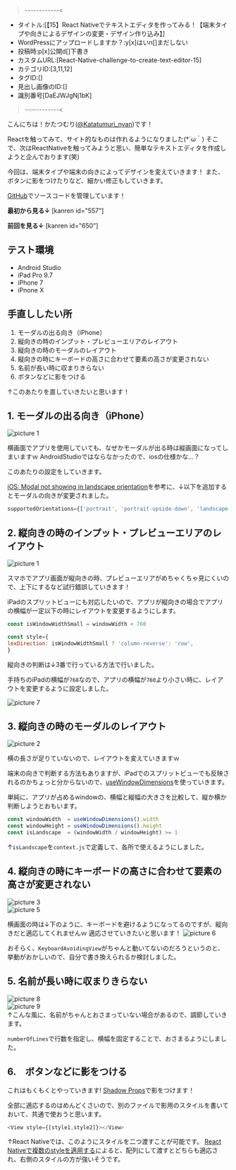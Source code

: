>------------<
- タイトル:[【15】React Nativeでテキストエディタを作ってみる！【端末タイプや向きによるデザインの変更・デザイン作り込み】]
- WordPressにアップロードしますか？:y[x]はいn[]まだしない
- 投稿時:p[x]公開d[]下書き
- カスタムURL:[React-Native-challenge-to-create-text-editor-15]
- カテゴリID:[3,11,12]
- タグID:[]
- 見出し画像のID:[]
- 識別番号[DaEJWJgNj1bK]
>------------<

<!-- ↓続き
[kanren id=""] -->

こんにちは！かたつむり([@Katatumuri_nyan](https://twitter.com/Katatumuri_nyan))です！

Reactを触ってみて、サイト的なものは作れるようになりました(*´ω｀)
そこで、次はReactNativeを触ってみようと思い、簡単なテキストエディタを作成しようと企んでおります(笑)

今回は、端末タイプや端末の向きによってデザインを変えていきます！
また、ボタンに影をつけたりなど、細かい修正もしていきます。

[GitHub](https://github.com/katatumuri-maimai/snail_Markdown_TextEditor)でソースコードを管理しています！

**最初から見る↓**
[kanren id="557"]

**前回を見る↓**
[kanren id="650"]

## テスト環境
- Android Studio
- iPad Pro 9.7
- iPhone 7
- iPnone X

## 手直ししたい所
1. モーダルの出る向き（iPhone）
2. 縦向きの時のインプット・プレビューエリアのレイアウト
3. 縦向きの時のモーダルのレイアウト
4. 縦向きの時にキーボードの高さに合わせて要素の高さが変更されない
5. 名前が長い時に収まりきらない
6. ボタンなどに影をつける

↑このあたりを直していきたいと思います！

## 1. モーダルの出る向き（iPhone）
![picture 1](images/a98fc6989648b7a94e5a5a049ce91d2d9b9350cd32bba9f4939d3c1990f7154d.png)  

横画面でアプリを使用していても、なぜかモーダルが出る時は縦画面になってしまいますｗ
AndroidStudioではならなかったので、iosの仕様かな…？

このあたりの設定をしていきます。

[iOS: Modal not showing in landscape orientation](https://github.com/facebook/react-native/issues/11036)を参考に、↓以下を追加するとモーダルの向きが変更されました。

```javascript
supportedOrientations={['portrait', 'portrait-upside-down', 'landscape', 'landscape-left', 'landscape-right']}
```


## 2. 縦向きの時のインプット・プレビューエリアのレイアウト
![picture 1](images/9bdccd1a5bfe042ed9e0a3d698347a679d9c1136b405d36381203a1a9355007b.png)  

スマホでアプリ画面が縦向きの時、プレビューエリアがめちゃくちゃ見にくいので、上下にするなど試行錯誤していきます！

iPadのスプリットビューにも対応したいので、アプリが縦向きの場合でアプリの横幅が一定以下の時にレイアウトを変更するようにします。


```javascript
const isWindowWidthSmall = windowWidth < 760

const style={
lexDirection: isWindowWidthSmall ? 'column-reverse': 'row',
}
```

縦向きの判断は↓3番で行っている方法で行いました。

手持ちのiPadの横幅が`768`なので、アプリの横幅が`760`より小さい時に、レイアウトを変更するように設定しました。

![picture 7](images/78d0ac4047de419d93b96de3960746e599c99cb119961fae8e10626ecee9be9d.png)  


## 3. 縦向きの時のモーダルのレイアウト
![picture 2](images/34efa42a83e74887af59c9050d866eb0af357aad19313d828af17f83f092b5cf.png)  

横の長さが足りていないので、レイアウトを変えていきますｗ

端末の向きで判断する方法もありますが、iPadでのスプリットビューでも反映されるのかちょっと分からないので、[useWindowDimensions](https://docs.expo.io/versions/v42.0.0/react-native/usewindowdimensions/)を使っていきます。

単純に、アプリが占めるwindowの、横幅と縦幅の大きさを比較して、縦か横か判断しようとおもいます。

```javascript
const windowWidth  = useWindowDimensions().width
const windowHeight = useWindowDimensions().height
const isLandscape  = (windowWidth / windowHeight) >= 1
```
↑`isLandscape`を`context.js`で定義して、各所で使えるようにしました。

## 4. 縦向きの時にキーボードの高さに合わせて要素の高さが変更されない
![picture 3](images/401d6f02380887d7c73e4ca61a3327fe46a00490807050d83f7666341e613095.png)  
![picture 5](images/331f0a9cbd8f9fdf25f7f062a176a2a7f813edbfba191a81465be19facbc140c.png)  

横画面の時は↓下のように、キーボードを避けるようになってるのですが、縦向きだと適応してくれませんｗ
適応させていきたいと思います！
![picture 6](images/d180ec7c96a954d3d17bb16183e7ba3a7690bed64984f544efffc7a207af9615.png)  

おそらく、`KeyboardAvoidingView`がちゃんと動いてないのだろうというのと、挙動がおかしいので、自分で書き換えられるか検討しました。


## 5. 名前が長い時に収まりきらない
![picture 8](images/2e25268a3aac0230cc0f4f55780ad86e4b6fe0f9e6f0705f86c4e8244a07143e.png)  
![picture 9](images/128e8a4b92f59fb42c22822851f14061b6f612094193381fcb08927952ffce9d.png)  
↑こんな風に、名前がちゃんとおさまっていない場合があるので、調節していきます。

`numberOfLines`で行数を指定し、横幅を固定することで、おさまるようにしました。


## 6.　ボタンなどに影をつける
これはもくもくとやっていきます!
[Shadow Props](https://reactnative.dev/docs/shadow-props)で影をつけます！

全部に適応するのはめんどくさいので、別のファイルで影用のスタイルを書いておいて、共通で使おうと思います。

```javascript
<View style={[style1,style2]}></View>
```

↑React Nativeでは、このようにスタイルを二つ渡すことが可能です。
[React Nativeで複数のstyleを適用する](https://qiita.com/furusin_oriver/items/a05a5327af8b9dda037a)によると、配列にして渡すとどちらも適応され、右側のスタイルの方が強いそうです。